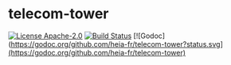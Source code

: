 # telecom-tower

[![License Apache-2.0](https://img.shields.io/github/license/heia-fr/telecom-tower.svg)](http://opensource.org/licenses/Apache-2.0)
[![Build Status](https://travis-ci.org/heia-fr/telecom-tower.svg?branch=master)](https://travis-ci.org/heia-fr/telecom-tower)
[![Godoc](https://godoc.org/github.com/heia-fr/telecom-tower?status.svg](https://godoc.org/github.com/heia-fr/telecom-tower)